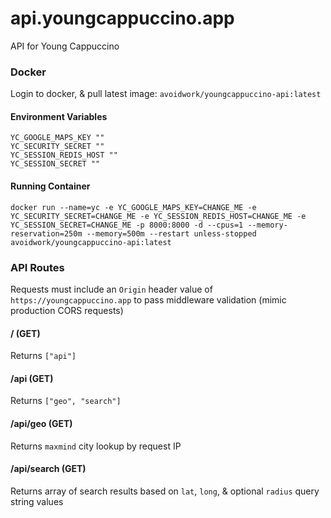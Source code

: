 # api.youngcappuccino.app
API for Young Cappuccino

### Docker
Login to docker, & pull latest image: `avoidwork/youngcappuccino-api:latest`

#### Environment Variables

```
YC_GOOGLE_MAPS_KEY ""
YC_SECURITY_SECRET ""
YC_SESSION_REDIS_HOST ""
YC_SESSION_SECRET ""
```

#### Running Container
`docker run --name=yc -e YC_GOOGLE_MAPS_KEY=CHANGE_ME -e YC_SECURITY_SECRET=CHANGE_ME -e YC_SESSION_REDIS_HOST=CHANGE_ME -e YC_SESSION_SECRET=CHANGE_ME -p 8000:8000 -d --cpus=1 --memory-reservation=250m --memory=500m --restart unless-stopped avoidwork/youngcappuccino-api:latest`

### API Routes
Requests must include an `Origin` header value of `https://youngcappuccino.app` to pass middleware validation (mimic production CORS requests)

#### / (GET)
Returns `["api"]`

#### /api (GET)
Returns `["geo", "search"]`

#### /api/geo (GET)
Returns `maxmind` city lookup by request IP

#### /api/search (GET)
Returns array of search results based on `lat`, `long`, & optional `radius` query string values
